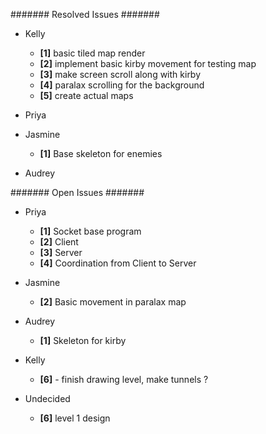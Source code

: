 ####### Resolved Issues #######

- Kelly
	- **[1]** basic tiled map render
	- **[2]** implement basic kirby movement for testing map
	- **[3]** make screen scroll along with kirby
	- **[4]** paralax scrolling for the background
	- **[5]** create actual maps

- Priya

- Jasmine
	- **[1]** Base skeleton for enemies

- Audrey

####### Open Issues #######

- Priya
	- **[1]** Socket base program
	- **[2]** Client
	- **[3]** Server
	- **[4]** Coordination from Client to Server

- Jasmine
	- **[2]** Basic movement in paralax map

- Audrey
	- **[1]** Skeleton for kirby

- Kelly
	- **[6]** - finish drawing level, make tunnels ?
	

- Undecided
	- **[6]** level 1 design
